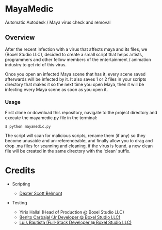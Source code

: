 # MayaMedic
Automatic Autodesk / Maya virus check and removal

## Overview

After the recent infection with a virus that affects maya and its files, we (Boxel Studio LLC), decided to create a small script that helps artists, programmers and other fellow members of the entertainment / animation industry to get rid of this virus.

Once you open an infected Maya scene that has it, every scene saved afterwards will be infected by it. It also saves 1 or 2 files in your scripts directory that makes it so the next time you open Maya, then it will be infecting every Maya scene as soon as you open it.

### Usage

First clone or download this repository, navigate to the project directory and execute the mayamedic.py file in the terminal:
```
$ python mayamedic.py
```

The script will scan for malicious scripts, rename them (if any) so they become unusable and un-referenceable, and finally allow you to drag and drop .ma files for scanning and cleaning, if the virus is found, a new clean file will be created in the same directory with the 'clean' suffix.

Credits
=======
  - Scripting
    * [Dexter Scott Belmont](https://github.com/xedret)

  - Testing
    * Yiris Hallal (Head of Production @ Boxel Studio LLC)
    * [Benito Carbajal (Jr Developer @ Boxel Studio LLC)](https://github.com/bennycarbajal)
    * [Luis Bautista (Full-Stack Developer @ Boxel Studio LLC)](https://github.com/d0tb0x)